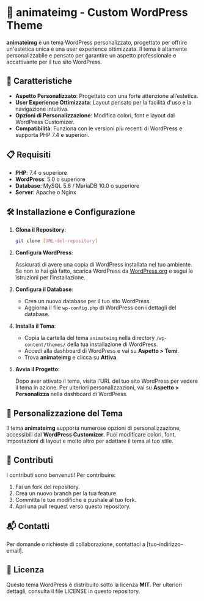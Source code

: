 # 🎨 animateimg - Custom WordPress Theme

**animateimg** è un tema WordPress personalizzato, progettato per offrire un'estetica unica e una user experience ottimizzata. Il tema è altamente personalizzabile e pensato per garantire un aspetto professionale e accattivante per il tuo sito WordPress.

## 🌟 Caratteristiche

- **Aspetto Personalizzato**: Progettato con una forte attenzione all’estetica.
- **User Experience Ottimizzata**: Layout pensato per la facilità d'uso e la navigazione intuitiva.
- **Opzioni di Personalizzazione**: Modifica colori, font e layout dal WordPress Customizer.
- **Compatibilità**: Funziona con le versioni più recenti di WordPress e supporta PHP 7.4 e superiori.

## 📋 Requisiti

- **PHP**: 7.4 o superiore
- **WordPress**: 5.0 o superiore
- **Database**: MySQL 5.6 / MariaDB 10.0 o superiore
- **Server**: Apache o Nginx

## 🛠️ Installazione e Configurazione

1. **Clona il Repository**:

   ```bash
   git clone [URL-del-repository]
   ```

2. **Configura WordPress**:

   Assicurati di avere una copia di WordPress installata nel tuo ambiente. Se non lo hai già fatto, scarica WordPress da [WordPress.org](https://wordpress.org/) e segui le istruzioni per l’installazione.

3. **Configura il Database**:

   - Crea un nuovo database per il tuo sito WordPress.
   - Aggiorna il file `wp-config.php` di WordPress con i dettagli del database.

4. **Installa il Tema**:

   - Copia la cartella del tema `animateimg` nella directory `/wp-content/themes/` della tua installazione di WordPress.
   - Accedi alla dashboard di WordPress e vai su **Aspetto > Temi**.
   - Trova **animateimg** e clicca su **Attiva**.

5. **Avvia il Progetto**:

   Dopo aver attivato il tema, visita l’URL del tuo sito WordPress per vedere il tema in azione. Per ulteriori personalizzazioni, vai su **Aspetto > Personalizza** nella dashboard di WordPress.

## 📝 Personalizzazione del Tema

Il tema **animateimg** supporta numerose opzioni di personalizzazione, accessibili dal **WordPress Customizer**. Puoi modificare colori, font, impostazioni di layout e molto altro per adattare il tema al tuo stile.

## 🤝 Contributi

I contributi sono benvenuti! Per contribuire:

1. Fai un fork del repository.
2. Crea un nuovo branch per la tua feature.
3. Committa le tue modifiche e pushale al tuo fork.
4. Apri una pull request verso questo repository.

## 📬 Contatti

Per domande o richieste di collaborazione, contattaci a [tuo-indirizzo-email].

## 📄 Licenza

Questo tema WordPress è distribuito sotto la licenza **MIT**. Per ulteriori dettagli, consulta il file LICENSE in questo repository.
